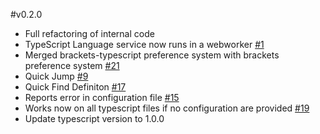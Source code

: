 #v0.2.0

* Full refactoring of internal code
* TypeScript Language service now runs in a webworker [#1](https://github.com/fdecampredon/brackets-typescript/issues/1)
* Merged brackets-typescript preference system with brackets preference system [#21](https://github.com/fdecampredon/brackets-typescript/issues/21)
* Quick Jump [#9](https://github.com/fdecampredon/brackets-typescript/issues/9)
* Quick Find Definiton [#17](https://github.com/fdecampredon/brackets-typescript/issues/17)
* Reports error in configuration file [#15](https://github.com/fdecampredon/brackets-typescript/issues/15)
* Works now on all typescript files if no configuration are provided [#19](https://github.com/fdecampredon/brackets-typescript/issues/19)
* Update typescript version to 1.0.0

